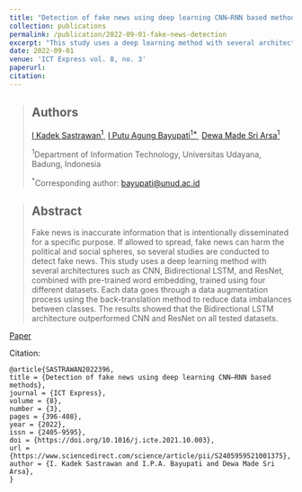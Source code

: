 ```yaml
---
title: "Detection of fake news using deep learning CNN–RNN based methods"
collection: publications
permalink: /publication/2022-09-01-fake-news-detection
excerpt: "This study uses a deep learning method with several architectures such as CNN, Bidirectional LSTM, and ResNet, combined with pre-trained word embedding, trained using four different datasets."
date: 2022-09-01
venue: 'ICT Express vol. 8, no. 3'
paperurl: 
citation: 
---
```


> ## Authors
> [I Kadek Sastrawan<sup>1</sup>](), [I Putu Agung Bayupati<sup>1*</sup>](https://udayananetworking.unud.ac.id/lecturer/credential/3160--i-putu-agung-bayupati), [Dewa Made Sri Arsa<sup>1</sup>](https://dewamsa.github.io)
>
> <sup>1</sup>Department of Information Technology, Universitas Udayana, Badung, Indonesia
>
> <sup>*</sup>Corresponding author: bayupati@unud.ac.id

> ## Abstract
> Fake news is inaccurate information that is intentionally disseminated for a specific purpose. If allowed to spread, fake news can harm the political and social spheres, so several studies are conducted to detect fake news. This study uses a deep learning method with several architectures such as CNN, Bidirectional LSTM, and ResNet, combined with pre-trained word embedding, trained using four different datasets. Each data goes through a data augmentation process using the back-translation method to reduce data imbalances between classes. The results showed that the Bidirectional LSTM architecture outperformed CNN and ResNet on all tested datasets.

[Paper](https://www.sciencedirect.com/science/article/pii/S2405959521001375)

Citation:
```
@article{SASTRAWAN2022396,
title = {Detection of fake news using deep learning CNN–RNN based methods},
journal = {ICT Express},
volume = {8},
number = {3},
pages = {396-408},
year = {2022},
issn = {2405-9595},
doi = {https://doi.org/10.1016/j.icte.2021.10.003},
url = {https://www.sciencedirect.com/science/article/pii/S2405959521001375},
author = {I. Kadek Sastrawan and I.P.A. Bayupati and Dewa Made Sri Arsa},
}
```
